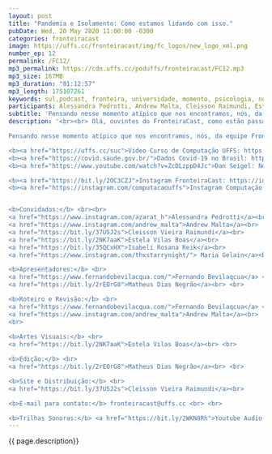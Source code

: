 ```yaml
---
layout: post
title: "Pandemia e Isolamento: Como estamos lidando com isso."
pubDate: Wed, 20 May 2020 11:00:00 -0300
categories: fronteiracast
image: https://uffs.cc/fronteiracast/img/fc_logos/new_logo_xml.png
number_ep: 12
permalink: /FC12/ 
mp3_permalink: https://cdn.uffs.cc/poduffs/fronteiracast/FC12.mp3
mp3_size: 167MB
mp3_duration: "01:12:57"
mp3_length: 175107261
keywords: sul,podcast, fronteira, universidade, momento, psicologia, nomear, domar, covid, coronavirus, saude, isolamento, pandemia, sentimentos, cuidado
participants: Alessandra Pedrotti, Andrew Malta, Cleisson Raimundi, Estela Maris, Fernando Bevilacqua, Isabeli Reik, Maria Gelain, Matheus Negrão
subtitle: 'Pensando nesse momento atípico que nos encontramos, nós, da equipe FronteiraCast, preparamos um episódio especial para vocês, contando como estamos passando esses dias de isolamento social e como encaramos as dificuldades da pandemia do Covid-19'
description: '<br><br> Olá, ouvintes do FronteiraCast, como estão passando a quarentena? Muito da sua rotina mudou?

Pensando nesse momento atípico que nos encontramos, nós, da equipe FronteiraCast, preparamos um episódio especial para vocês, contando como estamos passando esses dias de isolamento social e como encaramos as dificuldades da pandemia do Covid-19.<br><br>

<b><a href="https://uffs.cc/suc">Video Curso de Computação UFFS: https://uffs.cc/suc</a></b><br>
<b><a href="https://covid.saude.gov.br/">Dados Covid-19 no Brasil: https://covid.saude.gov.br/</a></b><br>
<b><a href="https://www.youtube.com/watch?v=ZcDLzppD4Jc">Dan Seigel: Nomear para Domar https://bit.ly/2WOzazm</a></b><br><br>

<b><a href="https://bit.ly/2OC3CZJ">Instagram FronteiraCast: https://instagram.com/fronteira.cast </a></b> <br>
<b><a href="https://instagram.com/computacaouffs">Instagram Computação UFFS: https://instagram.com/computacaouffs </a></b> <br><br>


<b>Convidados:</b> <br><br>
<a href="https://www.instagram.com/azarat_h">Alessandra Pedrotti</a><br>
<a href="https://www.instagram.com/andrew_malta">Andrew Malta</a><br>
<a href="https://bit.ly/37U5J2s">Cleisson Vieira Raimundi</a><br>
<a href="https://bit.ly/2NK7aaK">Estela Vilas Boas</a><br>
<a href="https://bit.ly/35QCxHX">Isabeli Rosana Reik</a><br> 
<a href="https://www.instagram.com/thxstarrynight/"> Maria Gelain</a><br><br> 

<b>Apresentadores:</b> <br>
<a href="https://www.fernandobevilacqua.com/">Fernando Bevilaqcua</a> <br>
<a href="https://bit.ly/2rEOrG8">Matheus Dias Negrão</a><br> <br>

<b>Roteiro e Revisão:</b> <br>
<a href="https://www.fernandobevilacqua.com/">Fernando Bevilaqcua</a> <br>
<a href="https://www.instagram.com/andrew_malta">Andrew Malta</a><br>
<br>
 
<b>Artes Visuais:</b> <br>
<a href="https://bit.ly/2NK7aaK">Estela Vilas Boas</a><br> <br> 

<b>Edição:</b> <br> 
<a href="https://bit.ly/2rEOrG8">Matheus Dias Negrão</a><br> <br>

<b>Site e Distribuição:</b> <br>
<a href="https://bit.ly/37U5J2s">Cleisson Vieira Raimundi</a><br> 

<b>E-mail para contato:</b> fronteiracast@uffs.cc <br> <br>

<b>Trilhas Sonoras:</b> <a href="https://bit.ly/2WKN8Rh">Youtube Audio Library</a> '
---
```


{{ page.description}}
